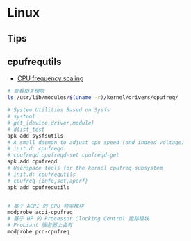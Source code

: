 # Linux
## Tips

## cpufrequtils
* [CPU frequency scaling](https://wiki.archlinux.org/index.php/CPU_frequency_scaling)

```bash
# 查看相关模块
ls /usr/lib/modules/$(uname -r)/kernel/drivers/cpufreq/

# System Utilities Based on Sysfs
# systool 
# get_{device,driver,module}
# dlist_test
apk add sysfsutils
# A small daemon to adjust cpu speed (and indeed voltage)
# init.d: cpufreqd
# cpufreqd cpufreqd-set cpufreqd-get
apk add cpufreqd
# Userspace tools for the kernel cpufreq subsystem
# init.d: cpufrequtils
# cpufreq-{info,set,aperf}
apk add cpufrequtils


# 基于 ACPI 的 CPU 频率模块
modprobe acpi-cpufreq
# 基于 HP 的 Processor Clocking Control 跑路模块
# ProLiant 服务器上会有
modprobe pcc-cpufreq
```
